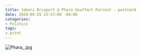 ```yaml
---
title: Jabari Brisport & Phara Souffart Forrest - postcard
date: 2020-05-25 22:57:00 -04:00
categories:
- Politics
tags:
- print
---
```


![Phara_.jpg](/uploads/Phara_.jpg)